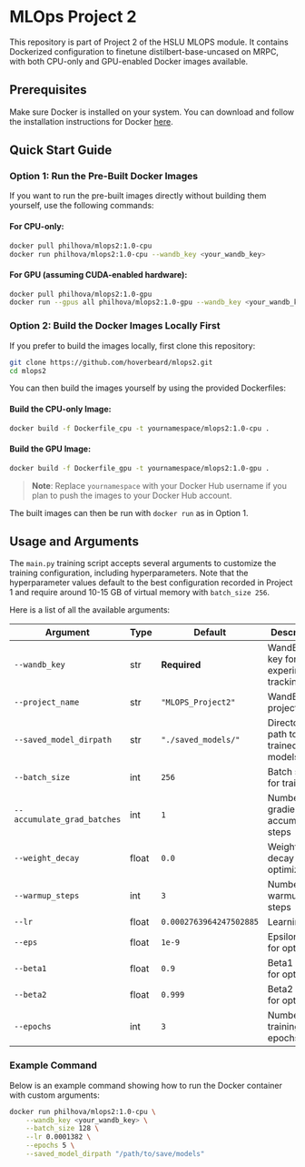 # MLOps Project 2

This repository is part of Project 2 of the HSLU MLOPS module. It contains Dockerized configuration to finetune distilbert-base-uncased on MRPC, with both CPU-only and GPU-enabled Docker images available.  

## Prerequisites

Make sure Docker is installed on your system. You can download and follow the installation instructions for Docker [here](https://docs.docker.com/get-docker/).

## Quick Start Guide

### Option 1: Run the Pre-Built Docker Images

If you want to run the pre-built images directly without building them yourself, use the following commands:

#### For CPU-only:
```bash
docker pull philhova/mlops2:1.0-cpu
docker run philhova/mlops2:1.0-cpu --wandb_key <your_wandb_key>
```

#### For GPU (assuming CUDA-enabled hardware):
```bash
docker pull philhova/mlops2:1.0-gpu
docker run --gpus all philhova/mlops2:1.0-gpu --wandb_key <your_wandb_key>
```

### Option 2: Build the Docker Images Locally First

If you prefer to build the images locally, first clone this repository:

```bash
git clone https://github.com/hoverbeard/mlops2.git
cd mlops2
```

You can then build the images yourself by using the provided Dockerfiles:

#### Build the CPU-only Image:
```bash
docker build -f Dockerfile_cpu -t yournamespace/mlops2:1.0-cpu .
```

#### Build the GPU Image:
```bash
docker build -f Dockerfile_gpu -t yournamespace/mlops2:1.0-gpu .
```
> **Note**: Replace `yournamespace` with your Docker Hub username if you plan to push the images to your Docker Hub account.

The built images can then be run with `docker run` as in Option 1.

## Usage and Arguments

The `main.py` training script accepts several arguments to customize the training configuration, including hyperparameters. Note that the hyperparameter values default to the best configuration recorded in Project 1 and require around 10-15 GB of virtual memory with `batch_size 256`. 

Here is a list of all the available arguments:

| Argument               | Type   | Default                     | Description                                    |
|------------------------|--------|-----------------------------|------------------------------------------------|
| `--wandb_key`          | str    | **Required**                | WandB API key for experiment tracking          |
| `--project_name`       | str    | `"MLOPS_Project2"`          | WandB project name                             |
| `--saved_model_dirpath`| str    | `"./saved_models/"`         | Directory path to save trained models          |
| `--batch_size`         | int    | `256`                       | Batch size for training                        |
| `--accumulate_grad_batches` | int | `1`                      | Number of gradient accumulation steps          |
| `--weight_decay`       | float  | `0.0`                       | Weight decay for the optimizer                 |
| `--warmup_steps`       | int    | `3`                         | Number of warmup steps                         |
| `--lr`                 | float  | `0.0002763964247502885`     | Learning rate                                  |
| `--eps`                | float  | `1e-9`                      | Epsilon value for optimizer                    |
| `--beta1`              | float  | `0.9`                       | Beta1 value for optimizer                      |
| `--beta2`              | float  | `0.999`                     | Beta2 value for optimizer                      |
| `--epochs`             | int    | `3`                         | Number of training epochs                      |

### Example Command
Below is an example command showing how to run the Docker container with custom arguments:

```bash
docker run philhova/mlops2:1.0-cpu \
    --wandb_key <your_wandb_key> \
    --batch_size 128 \
    --lr 0.0001382 \
    --epochs 5 \
    --saved_model_dirpath "/path/to/save/models"
```
